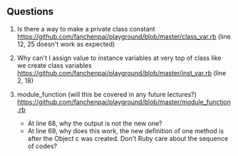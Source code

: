 Questions
---------

1. Is there a way to make a private class constant
   https://github.com/fanchenpai/playground/blob/master/class_var.rb (line 12, 25 doesn't work as expected)

2. Why can't I assign value to instance variables at very top of class like we create class variables
   https://github.com/fanchenpai/playground/blob/master/inst_var.rb (line 2, 18)

3. module_function (will this be covered in any future lectures?)
   https://github.com/fanchenpai/playground/blob/master/module_function.rb
   * At line 68, why the output is not the new one?
   * At line 69, why does this work, the new definition of one method is after the Object c
     was created. Don't Ruby care about the sequence of codes?


